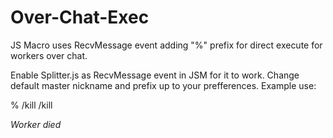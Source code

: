 # Over-Chat-Exec
JS Macro uses RecvMessage event adding "%" prefix for direct execute for workers over chat.

Enable Splitter.js as RecvMessage event in JSM for it to work.
Change default master nickname and prefix up to your prefferences.
Example use:

<Master> % /kill
<Worker> /kill
  
*Worker died*
